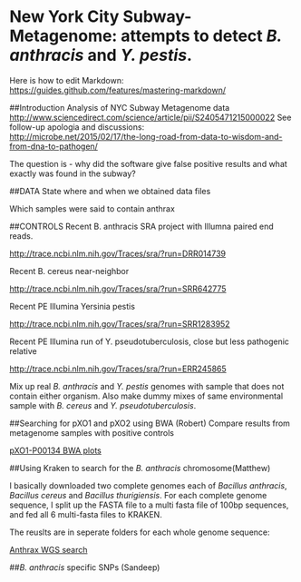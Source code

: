 # New York City Subway-Metagenome: attempts to detect *B. anthracis* and *Y. pestis*. 

Here is how to edit Markdown:  
https://guides.github.com/features/mastering-markdown/

##Introduction
Analysis of NYC Subway Metagenome data  
http://www.sciencedirect.com/science/article/pii/S2405471215000022
See follow-up apologia and discussions:  
http://microbe.net/2015/02/17/the-long-road-from-data-to-wisdom-and-from-dna-to-pathogen/

The question is - why did the software give false positive results and what exactly was found in the subway?  

##DATA
State where and when we obtained data files

Which samples were said to contain anthrax

##CONTROLS 
Recent B. anthracis SRA project with Illumna paired end reads.

http://trace.ncbi.nlm.nih.gov/Traces/sra/?run=DRR014739  

Recent B. cereus near-neighbor

http://trace.ncbi.nlm.nih.gov/Traces/sra/?run=SRR642775

Recent PE Illumina Yersinia pestis

http://trace.ncbi.nlm.nih.gov/Traces/sra/?run=SRR1283952

Recent PE Illumina run of Y. pseudotuberculosis, close but less pathogenic relative

http://trace.ncbi.nlm.nih.gov/Traces/sra/?run=ERR245865


Mix up real *B. anthracis* and *Y. pestis* genomes with sample that does not contain either organism.  Also make dummy mixes of same environmental sample with *B. cereus* and *Y. pseudotuberculosis*.

##Searching for pXO1 and pXO2 using BWA (Robert)
Compare results from metagenome samples with positive controls

[pXO1-P00134 BWA plots](https://www.dropbox.com/s/5hsev0fnbe3wsmc/P00134_SRR1748707.pdf)


##Using Kraken to search for the *B. anthracis* chromosome(Matthew)
  
I basically downloaded two complete genomes each of *Bacillus anthracis*, *Bacillus cereus* and *Bacillus thurigiensis*. For each complete genome sequence, I split up the FASTA file to a multi fasta file of 100bp sequences, and fed all 6 multi-fasta files to KRAKEN.

The reuslts are in seperate folders for each whole genome sequence:

[Anthrax WGS search](https://www.dropbox.com/sh/fwfi75ft4ny1qkk/AADF16diPK-cgV-CmRHzLjWTa?dl=0)   


##*B. anthracis* specific SNPs (Sandeep)


